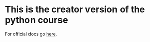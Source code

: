 # This is the creator version of the python course

For official docs go [here](https://plugins.jetbrains.com/plugin/10081-edutools/docs/educator-start-guide.html?section=Python#1f64603f).

